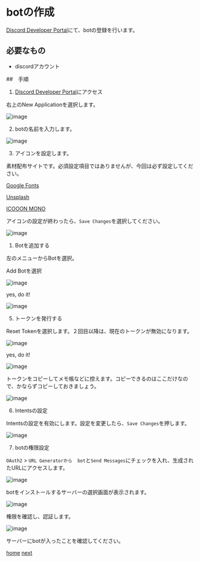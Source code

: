 # botの作成

[Discord Developer Portal](https://discord.com/developers/applications)にて、botの登録を行います。

## 必要なもの

- discordアカウント

##　手順

1. [Discord Developer Portal](https://discord.com/developers/applications)にアクセス

右上のNew Applicationを選択します。

![image](https://discordpy.readthedocs.io/ja/latest/_images/discord_create_app_button.png)

2. botの名前を入力します。

![image](https://discordpy.readthedocs.io/ja/latest/_images/discord_create_app_form.png)

3. アイコンを設定します。

素材配布サイトです。必須設定項目ではありませんが、今回は必ず設定してください。

[Google Fonts](https://fonts.google.com/icons)

[Unsplash](https://unsplash.com/)

[ICOOON MONO](https://icooon-mono.com/)

アイコンの設定が終わったら、`Save Changes`を選択してください。

![image](/image/discordpy-doc-10.png)

1. Botを追加する

左のメニューからBotを選択。

Add Botを選択

![image](/image/discordpy-doc-2.png)

yes, do it!

![image](/image/discordpy-doc-3.png)

5. トークンを発行する

Reset Tokenを選択します。２回目以降は、現在のトークンが無効になります。

![image](image/discordpy-doc-4.png)

yes, do it!

![image](image/discordpy-doc-5.png)

トークンをコピーしてメモ帳などに控えます。コピーできるのはここだけなので、かならずコピーしておきましょう。

![image](image/discordpy-doc-6.png)

6. Intentsの設定

Intentsの設定を有効にします。設定を変更したら、`Save Changes`を押します。

![image](image/discordpy-doc-7.png)

7. botの権限設定

`OAuth2` > `URL Generatorから`　`bot`と`Send Messages`にチェックを入れ、生成されたURLにアクセスします。

![image](image/discordpy-doc-1.png)


botをインストールするサーバーの選択画面が表示されます。

![image](image/discordpy-doc-8.png)

権限を確認し、認証します。

![image](image/discordpy-doc-9.png)

サーバーにbotが入ったことを確認してください。

[home](index.md)    [next](/create-repo.md)
